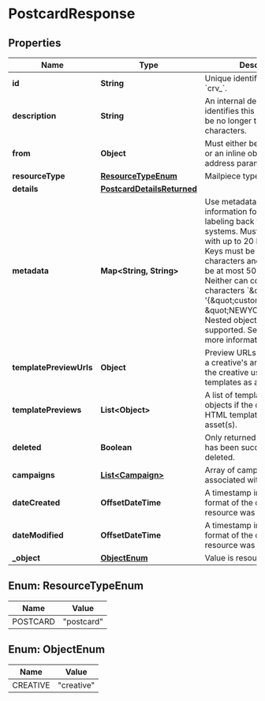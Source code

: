 

# PostcardResponse


## Properties

Name | Type | Description | Notes
------------ | ------------- | ------------- | -------------
**id** | **String** | Unique identifier prefixed with &#x60;crv_&#x60;. |  [optional]
**description** | **String** | An internal description that identifies this resource. Must be no longer than 255 characters.  |  [optional]
**from** | **Object** | Must either be an address ID or an inline object with correct address parameters. |  [optional]
**resourceType** | [**ResourceTypeEnum**](#ResourceTypeEnum) | Mailpiece type for the creative |  [optional]
**details** | [**PostcardDetailsReturned**](PostcardDetailsReturned.md) |  |  [optional]
**metadata** | **Map&lt;String, String&gt;** | Use metadata to store custom information for tagging and labeling back to your internal systems. Must be an object with up to 20 key-value pairs. Keys must be at most 40 characters and values must be at most 500 characters. Neither can contain the characters &#x60;\&quot;&#x60; and &#x60;\\&#x60;. i.e. &#39;{\&quot;customer_id\&quot; : \&quot;NEWYORK2015\&quot;}&#39; Nested objects are not supported.  See [Metadata](#section/Metadata) for more information. |  [optional]
**templatePreviewUrls** | **Object** | Preview URLs associated with a creative&#39;s artwork asset(s) if the creative uses HTML templates as assets. |  [optional]
**templatePreviews** | **List&lt;Object&gt;** | A list of template preview objects if the creative uses HTML template(s) as artwork asset(s). |  [optional]
**deleted** | **Boolean** | Only returned if the resource has been successfully deleted. |  [optional]
**campaigns** | [**List&lt;Campaign&gt;**](Campaign.md) | Array of campaigns associated with the creative ID |  [optional]
**dateCreated** | **OffsetDateTime** | A timestamp in ISO 8601 format of the date the resource was created. |  [optional]
**dateModified** | **OffsetDateTime** | A timestamp in ISO 8601 format of the date the resource was last modified. |  [optional]
**_object** | [**ObjectEnum**](#ObjectEnum) | Value is resource type. |  [optional]



## Enum: ResourceTypeEnum

Name | Value
---- | -----
POSTCARD | &quot;postcard&quot;



## Enum: ObjectEnum

Name | Value
---- | -----
CREATIVE | &quot;creative&quot;



